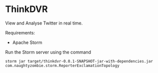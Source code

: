 ThinkDVR
========

View and Analyse Twitter in real time. 

Requirements:
* Apache Storm

Run the Storm server using the command

    storm jar target/thinkdvr-0.0.1-SNAPSHOT-jar-with-dependencies.jar com.naughtyzombie.storm.ReporterExclamationTopology
    


